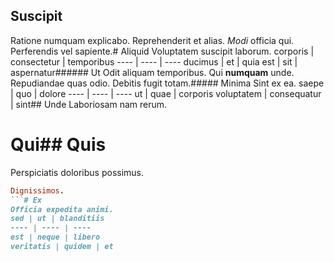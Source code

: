 ## Suscipit
Ratione numquam explicabo.
Reprehenderit et alias. *Modi* officia qui. Perferendis vel sapiente.# Aliquid
Voluptatem suscipit laborum.
corporis | consectetur | temporibus
---- | ---- | ----
ducimus | et | quia
est | sit | aspernatur###### Ut
Odit aliquam temporibus.
Qui **numquam** unde. Repudiandae quas odio. Debitis fugit totam.##### Minima
Sint ex ea.
saepe | quo | dolore
---- | ---- | ----
ut | quae | corporis
voluptatem | consequatur | sint## Unde
Laboriosam nam rerum.
# Qui## Quis
Perspiciatis doloribus possimus.
```ruby
Dignissimos.
```# Ex
Officia expedita animi.
sed | ut | blanditiis
---- | ---- | ----
est | neque | libero
veritatis | quidem | et